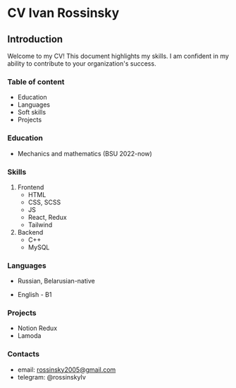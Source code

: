 # CV Ivan Rossinsky

## Introduction
Welcome to my CV! This document highlights my skills. I am confident in my ability to contribute to your organization's success.

### Table of content
- Education
- Languages
- Soft skills
- Projects

### Education 
- Mechanics and mathematics (BSU 2022-now)

### Skills

1) Frontend
   - HTML
   - CSS, SCSS
   - JS
   - React, Redux
   - Tailwind
2) Backend
   - C++
   - MySQL

### Languages

- Russian, Belarusian-native

- English - B1 

### Projects

- Notion Redux
- Lamoda

### Contacts

- email: rossinsky2005@gmail.com
- telegram: @rossinskyIv
